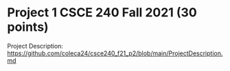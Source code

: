 # Project 1 CSCE 240 Fall 2021 (30 points)

Project Description: https://github.com/coleca24/csce240_f21_p2/blob/main/ProjectDescription.md
